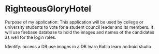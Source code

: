 # RighteousGloryHotel

Purpose of my application: This application will be used by college or university students to vote for a student council leader and its members. It will use firebase database to hold the images and names of the candidates as well for the login roles.

Identify: access a DB
          use images in a DB
          learn Kotlin
          learn android studio
          

